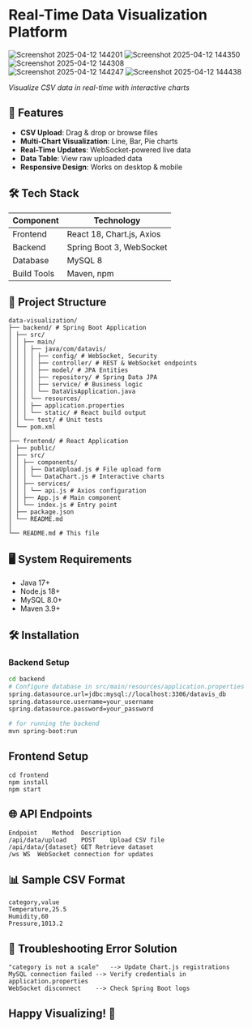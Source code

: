 # Real-Time Data Visualization Platform

![Screenshot 2025-04-12 144201](https://github.com/user-attachments/assets/0bb2b004-60e5-4128-9a12-190e9ce8da09) 
![Screenshot 2025-04-12 144350](https://github.com/user-attachments/assets/0bc07c41-f553-44ab-808f-82d0f44ac2db)
![Screenshot 2025-04-12 144308](https://github.com/user-attachments/assets/f193ae7b-0fe5-41fd-b1a4-74ea401920e7)  
![Screenshot 2025-04-12 144247](https://github.com/user-attachments/assets/3822c804-4b62-4ea5-8048-6e73d39e36fe)
![Screenshot 2025-04-12 144438](https://github.com/user-attachments/assets/1a5a07fa-6feb-4a9e-b9d5-71d4b97feb12)

 
*Visualize CSV data in real-time with interactive charts*

## 🚀 Features
- **CSV Upload**: Drag & drop or browse files
- **Multi-Chart Visualization**: Line, Bar, Pie charts
- **Real-Time Updates**: WebSocket-powered live data
- **Data Table**: View raw uploaded data
- **Responsive Design**: Works on desktop & mobile

## 🛠 Tech Stack
| Component       | Technology               |
|-----------------|--------------------------|
| Frontend        | React 18, Chart.js, Axios |
| Backend         | Spring Boot 3, WebSocket |
| Database        | MySQL 8                  |
| Build Tools     | Maven, npm               |

## 📁 Project Structure
```
data-visualization/
├── backend/ # Spring Boot Application
│ ├── src/
│ │ ├── main/
│ │ │ ├── java/com/datavis/
│ │ │ │ ├── config/ # WebSocket, Security
│ │ │ │ ├── controller/ # REST & WebSocket endpoints
│ │ │ │ ├── model/ # JPA Entities
│ │ │ │ ├── repository/ # Spring Data JPA
│ │ │ │ ├── service/ # Business logic
│ │ │ │ └── DataVisApplication.java
│ │ │ └── resources/
│ │ │ ├── application.properties
│ │ │ └── static/ # React build output
│ │ └── test/ # Unit tests
│ └── pom.xml
│
├── frontend/ # React Application
│ ├── public/
│ ├── src/
│ │ ├── components/
│ │ │ ├── DataUpload.js # File upload form
│ │ │ └── DataChart.js # Interactive charts
│ │ ├── services/
│ │ │ └── api.js # Axios configuration
│ │ ├── App.js # Main component
│ │ └── index.js # Entry point
│ ├── package.json
│ └── README.md
│
└── README.md # This file
```

## 🖥️ System Requirements
- Java 17+
- Node.js 18+
- MySQL 8.0+
- Maven 3.9+

## 🛠 Installation
### Backend Setup
```bash
cd backend
# Configure database in src/main/resources/application.properties
spring.datasource.url=jdbc:mysql://localhost:3306/datavis_db
spring.datasource.username=your_username
spring.datasource.password=your_password

# for running the backend
mvn spring-boot:run
```
## Frontend Setup
```
cd frontend
npm install
npm start
```
## 🌐 API Endpoints
```
Endpoint	Method	Description
/api/data/upload	POST	Upload CSV file
/api/data/{dataset}	GET	Retrieve dataset
/ws	WS	WebSocket connection for updates
```

## 📊 Sample CSV Format
```
category,value
Temperature,25.5
Humidity,60
Pressure,1013.2
```
## 🚨 Troubleshooting Error	Solution
```
"category is not a scale"	--> Update Chart.js registrations
MySQL connection failed	--> Verify credentials in application.properties
WebSocket disconnect	--> Check Spring Boot logs
```

## Happy Visualizing! 🎉
